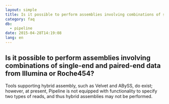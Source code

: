 ```yaml
---
layout: simple
title: Is it possible to perform assemblies involving combinations of single-end and paired-end data from Illumina or Roche454?
category: faq
db:
  - pipeline
date: 2015-04-28T14:19:08
lang: en
---
```


## Is it possible to perform assemblies involving combinations of single-end and paired-end data from Illumina or Roche454?

Tools supporting hybrid assembly, such as Velvet and ABySS, do exist; however, at present, Pipeline is not equipped with functionality to specify two types of reads, and thus hybrid assemblies may not be performed.